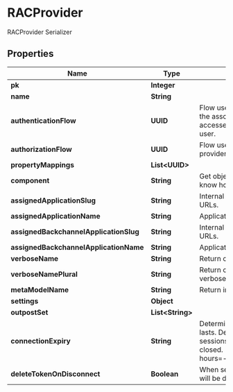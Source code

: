 

# RACProvider

RACProvider Serializer

## Properties

| Name | Type | Description | Notes |
|------------ | ------------- | ------------- | -------------|
|**pk** | **Integer** |  |  [readonly] |
|**name** | **String** |  |  |
|**authenticationFlow** | **UUID** | Flow used for authentication when the associated application is accessed by an un-authenticated user. |  [optional] |
|**authorizationFlow** | **UUID** | Flow used when authorizing this provider. |  |
|**propertyMappings** | **List&lt;UUID&gt;** |  |  [optional] |
|**component** | **String** | Get object component so that we know how to edit the object |  [readonly] |
|**assignedApplicationSlug** | **String** | Internal application name, used in URLs. |  [readonly] |
|**assignedApplicationName** | **String** | Application&#39;s display Name. |  [readonly] |
|**assignedBackchannelApplicationSlug** | **String** | Internal application name, used in URLs. |  [readonly] |
|**assignedBackchannelApplicationName** | **String** | Application&#39;s display Name. |  [readonly] |
|**verboseName** | **String** | Return object&#39;s verbose_name |  [readonly] |
|**verboseNamePlural** | **String** | Return object&#39;s plural verbose_name |  [readonly] |
|**metaModelName** | **String** | Return internal model name |  [readonly] |
|**settings** | **Object** |  |  [optional] |
|**outpostSet** | **List&lt;String&gt;** |  |  [readonly] |
|**connectionExpiry** | **String** | Determines how long a session lasts. Default of 0 means that the sessions lasts until the browser is closed. (Format: hours&#x3D;-1;minutes&#x3D;-2;seconds&#x3D;-3) |  [optional] |
|**deleteTokenOnDisconnect** | **Boolean** | When set to true, connection tokens will be deleted upon disconnect. |  [optional] |



